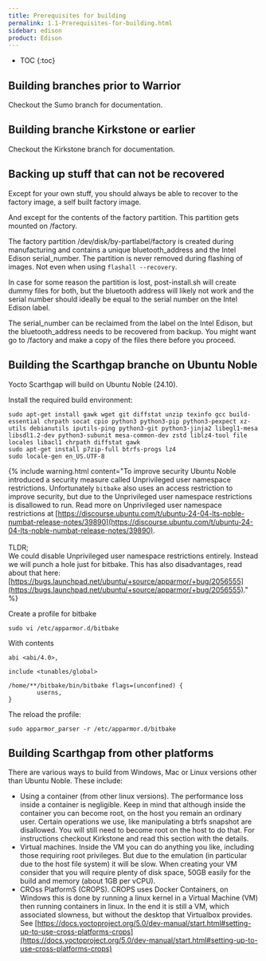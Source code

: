 ```yaml
---
title: Prerequisites for building
permalink: 1.1-Prerequisites-for-building.html
sidebar: edison
product: Edison
---
```

* TOC
{:toc}
## Building branches prior to Warrior
Checkout the Sumo branch for documentation.
## Building branche Kirkstone or earlier
Checkout the Kirkstone branch for documentation.

## Backing up stuff that can not be recovered

Except for your own stuff, you should always be able to recover to the factory image, a self built factory image.

And except for the contents of the factory partition. This partition gets mounted on /factory.

The factory partition /dev/disk/by-partlabel/factory is created during manufacturing and contains a unique bluetooth_address and the Intel Edison serial_number. The partition is never removed during
flashing of images. Not even when using `flashall --recovery`.

In case for some reason the partition is lost, post-install.sh will create dummy files for both, but the bluetooth address will likely not work and the serial number should ideally be equal to the serial number on the Intel Edison label. 

The serial_number can be reclaimed from the label on the Intel Edison, but the bluetooth_address needs to be recovered from backup. You might want go to /factory and make a copy of the files there before you proceed.

## Building the Scarthgap branche on Ubuntu Noble

Yocto Scarthgap will build on Ubuntu Noble (24.10).

Install the required build environment:

    sudo apt-get install gawk wget git diffstat unzip texinfo gcc build-essential chrpath socat cpio python3 python3-pip python3-pexpect xz-utils debianutils iputils-ping python3-git python3-jinja2 libegl1-mesa libsdl1.2-dev python3-subunit mesa-common-dev zstd liblz4-tool file locales libacl1 chrpath diffstat gawk
    sudo apt-get install p7zip-full btrfs-progs lz4
    sudo locale-gen en_US.UTF-8


{% include warning.html content="To improve security Ubuntu Noble introduced a security measure called Unprivileged user namespace restrictions. Unfortunately `bitbake` also uses an access restriction to improve security, but due to the 
Unprivileged user namespace restrictions is disallowed to run. Read more on Unprivileged user namespace restrictions at [https://discourse.ubuntu.com/t/ubuntu-24-04-lts-noble-numbat-release-notes/39890](https://discourse.ubuntu.com/t/ubuntu-24-04-lts-noble-numbat-release-notes/39890).
<BR>
<BR>
TLDR;
<BR>
We could disable Unprivileged user namespace restrictions entirely. Instead we will punch a hole just for bitbake. This
has also disadvantages, read about that here: [https://bugs.launchpad.net/ubuntu/+source/apparmor/+bug/2056555](https://bugs.launchpad.net/ubuntu/+source/apparmor/+bug/2056555)." %}

Create a profile for bitbake

    sudo vi /etc/apparmor.d/bitbake

With contents
```
abi <abi/4.0>,

include <tunables/global>

/home/**/bitbake/bin/bitbake flags=(unconfined) {
        userns,
}
```

The reload the profile:

    sudo apparmor_parser -r /etc/apparmor.d/bitbake

## Building Scarthgap from other platforms
There are various ways to build from Windows, Mac or Linux versions other than Ubuntu Noble. These include:
  * Using a container (from other linux versions). The performance loss inside a container is negligible. Keep in mind that although inside the container you can become root, on the host you remain an ordinary user. Certain operations we use, like manipulating a btrfs snapshot are disallowed. You will still need to become root on the host to do that. For instructions checkout Kirkstone and read this section with the details. 
  * Virtual machines. Inside the VM you can do anything you like, including those requiring root privileges. But due to the emulation (in particular due to the host file system) it will be slow. When creating your VM consider that you will require plenty of disk space, 50GB easily for the build and memory (about 1GB per vCPU).
  * CROss PlatformS (CROPS). CROPS uses Docker Containers, on Windows this is done by running a linux kernel in a Virtual Machine (VM) then running containers in linux. In the end it is still a VM, which associated slowness, but without the desktop that Virtualbox provides. See [https://docs.yoctoproject.org/5.0/dev-manual/start.html#setting-up-to-use-cross-platforms-crops](https://docs.yoctoproject.org/5.0/dev-manual/start.html#setting-up-to-use-cross-platforms-crops)
